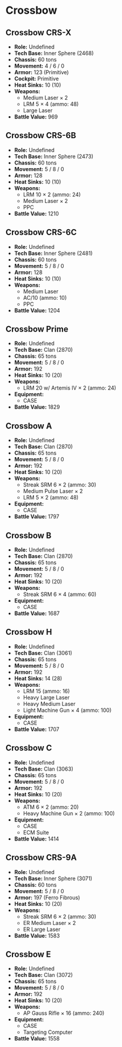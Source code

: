 # Crossbow
## Crossbow CRS-X
- **Role:** Undefined
- **Tech Base:** Inner Sphere (2468)
- **Chassis:** 60 tons
- **Movement:** 4 / 6 / 0
- **Armor:** 123 (Primitive)
- **Cockpit:** Primitive
- **Heat Sinks:** 10 (10)
- **Weapons:**
  - Medium Laser × 2
  - LRM 5 × 4 (ammo: 48)
  - Large Laser
- **Battle Value:** 969

## Crossbow CRS-6B
- **Role:** Undefined
- **Tech Base:** Inner Sphere (2473)
- **Chassis:** 60 tons
- **Movement:** 5 / 8 / 0
- **Armor:** 128
- **Heat Sinks:** 10 (10)
- **Weapons:**
  - LRM 10 × 2 (ammo: 24)
  - Medium Laser × 2
  - PPC
- **Battle Value:** 1210

## Crossbow CRS-6C
- **Role:** Undefined
- **Tech Base:** Inner Sphere (2481)
- **Chassis:** 60 tons
- **Movement:** 5 / 8 / 0
- **Armor:** 128
- **Heat Sinks:** 10 (10)
- **Weapons:**
  - Medium Laser
  - AC/10 (ammo: 10)
  - PPC
- **Battle Value:** 1204

## Crossbow Prime
- **Role:** Undefined
- **Tech Base:** Clan (2870)
- **Chassis:** 65 tons
- **Movement:** 5 / 8 / 0
- **Armor:** 192
- **Heat Sinks:** 10 (20)
- **Weapons:**
  - LRM 20 w/ Artemis IV × 2 (ammo: 24)
- **Equipment:**
  - CASE
- **Battle Value:** 1829

## Crossbow A
- **Role:** Undefined
- **Tech Base:** Clan (2870)
- **Chassis:** 65 tons
- **Movement:** 5 / 8 / 0
- **Armor:** 192
- **Heat Sinks:** 10 (20)
- **Weapons:**
  - Streak SRM 6 × 2 (ammo: 30)
  - Medium Pulse Laser × 2
  - LRM 5 × 2 (ammo: 48)
- **Equipment:**
  - CASE
- **Battle Value:** 1797

## Crossbow B
- **Role:** Undefined
- **Tech Base:** Clan (2870)
- **Chassis:** 65 tons
- **Movement:** 5 / 8 / 0
- **Armor:** 192
- **Heat Sinks:** 10 (20)
- **Weapons:**
  - Streak SRM 6 × 4 (ammo: 60)
- **Equipment:**
  - CASE
- **Battle Value:** 1687

## Crossbow H
- **Role:** Undefined
- **Tech Base:** Clan (3061)
- **Chassis:** 65 tons
- **Movement:** 5 / 8 / 0
- **Armor:** 192
- **Heat Sinks:** 14 (28)
- **Weapons:**
  - LRM 15 (ammo: 16)
  - Heavy Large Laser
  - Heavy Medium Laser
  - Light Machine Gun × 4 (ammo: 100)
- **Equipment:**
  - CASE
- **Battle Value:** 1707

## Crossbow C
- **Role:** Undefined
- **Tech Base:** Clan (3063)
- **Chassis:** 65 tons
- **Movement:** 5 / 8 / 0
- **Armor:** 192
- **Heat Sinks:** 10 (20)
- **Weapons:**
  - ATM 6 × 2 (ammo: 20)
  - Heavy Machine Gun × 2 (ammo: 100)
- **Equipment:**
  - CASE
  - ECM Suite
- **Battle Value:** 1414

## Crossbow CRS-9A
- **Role:** Undefined
- **Tech Base:** Inner Sphere (3071)
- **Chassis:** 60 tons
- **Movement:** 5 / 8 / 0
- **Armor:** 197 (Ferro Fibrous)
- **Heat Sinks:** 10 (20)
- **Weapons:**
  - Streak SRM 6 × 2 (ammo: 30)
  - ER Medium Laser × 2
  - ER Large Laser
- **Battle Value:** 1583

## Crossbow E
- **Role:** Undefined
- **Tech Base:** Clan (3072)
- **Chassis:** 65 tons
- **Movement:** 5 / 8 / 0
- **Armor:** 192
- **Heat Sinks:** 10 (20)
- **Weapons:**
  - AP Gauss Rifle × 16 (ammo: 240)
- **Equipment:**
  - CASE
  - Targeting Computer
- **Battle Value:** 1558

